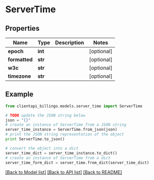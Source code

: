 # ServerTime


## Properties
Name | Type | Description | Notes
------------ | ------------- | ------------- | -------------
**epoch** | **int** |  | [optional] 
**formatted** | **str** |  | [optional] 
**w3c** | **str** |  | [optional] 
**timezone** | **str** |  | [optional] 

## Example

```python
from clientapi_billingo.models.server_time import ServerTime

# TODO update the JSON string below
json = "{}"
# create an instance of ServerTime from a JSON string
server_time_instance = ServerTime.from_json(json)
# print the JSON string representation of the object
print ServerTime.to_json()

# convert the object into a dict
server_time_dict = server_time_instance.to_dict()
# create an instance of ServerTime from a dict
server_time_form_dict = server_time.from_dict(server_time_dict)
```
[[Back to Model list]](../README.md#documentation-for-models) [[Back to API list]](../README.md#documentation-for-api-endpoints) [[Back to README]](../README.md)


